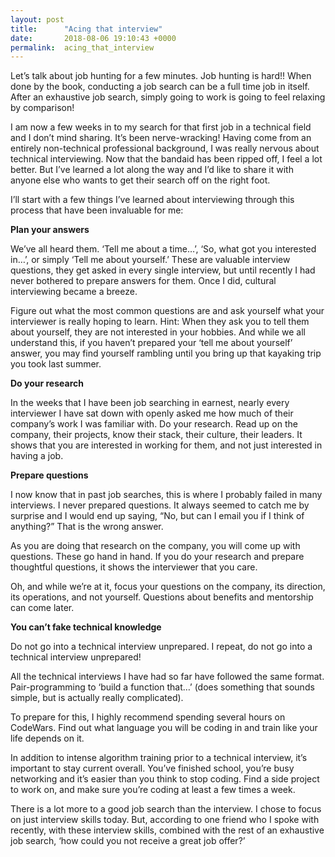 ```yaml
---
layout: post
title:      "Acing that interview"
date:       2018-08-06 19:10:43 +0000
permalink:  acing_that_interview
---
```



Let’s talk about job hunting for a few minutes. Job hunting is hard!! When done by the book, conducting a job search can be a full time job in itself. After an exhaustive job search, simply going to work is going to feel relaxing by comparison! 

I am now a few weeks in to my search for that first job in a technical field and I don’t mind sharing. It’s been nerve-wracking! Having come from an entirely non-technical professional background, I was really nervous about technical interviewing. Now that the bandaid has been ripped off, I feel a lot better. But I’ve learned a lot along the way and I’d like to share it with anyone else who wants to get their search off on the right foot. 

I’ll start with a few things I’ve learned about interviewing through this process that have been invaluable for me:

**Plan your answers**

We’ve all heard them. ‘Tell me about a time…’, ‘So, what got you interested in…’, or simply ‘Tell me about yourself.’ These are valuable interview questions, they get asked in every single interview, but until recently I had never bothered to prepare answers for them. Once I did, cultural interviewing became a breeze. 

Figure out what the most common questions are and ask yourself what your interviewer is really hoping to learn. Hint: When they ask you to tell them about yourself, they are not interested in your hobbies. And while we all understand this, if you haven’t prepared your ‘tell me about yourself’ answer, you may find yourself rambling until you bring up that kayaking trip you took last summer. 

**Do your research**

In the weeks that I have been job searching in earnest, nearly every interviewer I have sat down with openly asked me how much of their company’s work I was familiar with. Do your research. Read up on the company, their projects, know their stack, their culture, their leaders. It shows that you are interested in working for them, and not just interested in having a job. 

**Prepare questions**

I now know that in past job searches, this is where I probably failed in many interviews. I never prepared questions. It always seemed to catch me by surprise and I would end up saying, “No, but can I email you if I think of anything?” That is the wrong answer. 

As you are doing that research on the company, you will come up with questions. These go hand in hand. If you do your research and prepare thoughtful questions, it shows the interviewer that you care. 

Oh, and while we’re at it, focus your questions on the company, its direction, its operations, and not yourself. Questions about benefits and mentorship can come later. 

**You can’t fake technical knowledge**

Do not go into a technical interview unprepared. I repeat, do not go into a technical interview unprepared!

All the technical interviews I have had so far have followed the same format. Pair-programming to ‘build a function that…’ (does something that sounds simple, but is actually really complicated). 

To prepare for this, I highly recommend spending several hours on CodeWars. Find out what language you will be coding in and train like your life depends on it. 

In addition to intense algorithm training prior to a technical interview, it’s important to stay current overall. You’ve finished school, you’re busy networking and it’s easier than you think to stop coding. Find a side project to work on, and make sure you’re coding at least a few times a week. 

There is a lot more to a good job search than the interview. I chose to focus on just interview skills today. But, according to one friend who I spoke with recently, with these interview skills, combined with the rest of an exhaustive job search, ‘how could you not receive a great job offer?’
